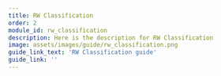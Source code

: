 ```yaml
---
title: RW Classification
order: 2
module_id: rw_classification
description: Here is the description for RW Classification
image: assets/images/guide/rw_classification.png
guide_link_text: 'RW Classification guide'
guide_link: ''
---
```

